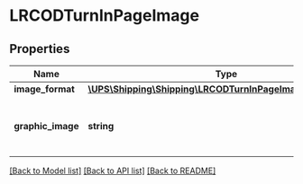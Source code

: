 # LRCODTurnInPageImage

## Properties
Name | Type | Description | Notes
------------ | ------------- | ------------- | -------------
**image_format** | [**\UPS\Shipping\Shipping\LRCODTurnInPageImageImageFormat**](LRCODTurnInPageImageImageFormat.md) |  | 
**graphic_image** | **string** | Base64 Encoded COD Turnin Page image. | 

[[Back to Model list]](../../README.md#documentation-for-models) [[Back to API list]](../../README.md#documentation-for-api-endpoints) [[Back to README]](../../README.md)

